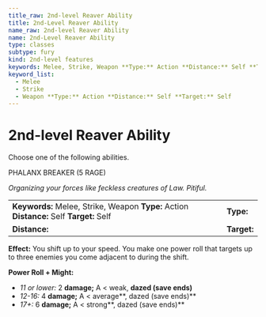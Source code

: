 ```yaml
---
title_raw: 2nd-level Reaver Ability
title: 2nd-Level Reaver Ability
name_raw: 2nd-level Reaver Ability
name: 2nd-Level Reaver Ability
type: classes
subtype: fury
kind: 2nd-level features
keywords: Melee, Strike, Weapon **Type:** Action **Distance:** Self **Target:** Self
keyword_list:
  - Melee
  - Strike
  - Weapon **Type:** Action **Distance:** Self **Target:** Self
---
```


# 2nd-level Reaver Ability

Choose one of the following abilities.

PHALANX BREAKER (5 RAGE)

*Organizing your forces like feckless creatures of Law. Pitiful.*

|                                                                                          |             |
| :--------------------------------------------------------------------------------------- | :---------- |
| **Keywords:** Melee, Strike, Weapon **Type:** Action **Distance:** Self **Target:** Self | **Type:**   |
| **Distance:**                                                                            | **Target:** |

**Effect:** You shift up to your speed. You make one power roll that targets up to three enemies you come adjacent to during the shift.

**Power Roll + Might:**

- *11 or lower:* 2 **damage;** A \< weak, **dazed (save ends)**
- *12-16:* 4 **damage;** A \< average\*\*, dazed (save ends)\*\*
- *17+:* 6 **damage;** A \< strong\*\*, dazed (save ends)\*\*
